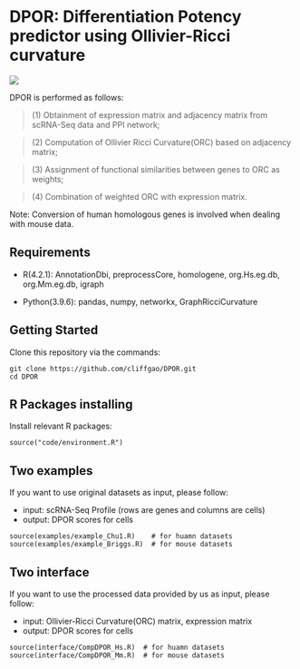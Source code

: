 # DPOR: Differentiation Potency predictor using Ollivier-Ricci curvature
  
![](flowchart)

  
DPOR is performed as follows:  

>(1) Obtainment of expression matrix and adjacency matrix from scRNA-Seq data and PPI network;

>(2) Computation of Ollivier Ricci Curvature(ORC) based on adjacency matrix;

>(3) Assignment of functional similarities between genes to ORC as weights;

>(4) Combination of weighted ORC with expression matrix.

Note: Conversion of human homologous genes is involved when dealing with mouse data.


## Requirements 

- R(4.2.1): AnnotationDbi, preprocessCore, homologene, org.Hs.eg.db, org.Mm.eg.db, igraph

- Python(3.9.6): pandas, numpy, networkx, GraphRicciCurvature


## Getting Started

Clone this repository via the commands:

```
git clone https://github.com/cliffgao/DPOR.git
cd DPOR
```


## R Packages installing

Install relevant R packages:

```
source("code/environment.R")
```


## Two examples

If you want to use original datasets as input, please follow:  

- input: scRNA-Seq Profile (rows are genes and columns are cells)
- output: DPOR scores for cells

```
source(examples/example_Chu1.R)    # for huamn datasets
source(examples/example_Briggs.R)  # for mouse datasets
```


## Two interface

If you want to use the processed data provided by us as input, please follow:  

- input: Ollivier-Ricci Curvature(ORC) matrix, expression matrix
- output: DPOR scores for cells

```
source(interface/CompDPOR_Hs.R)  # for huamn datasets
source(interface/CompDPOR_Mm.R)  # for mouse datasets
```
